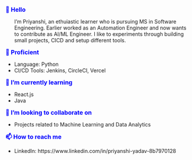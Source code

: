 <b style="font-size:16px;color:blue">👋 Hello</b>
<ul>I’m Priyanshi, an ethuiastic learner who is pursuing MS in Software Engineering. Earlier worked as an Automation Engineer and now wants to contribute as AI/ML Engineer. I like to experiments through building small projects, CICD and setup different tools.</ul>

<b style="font-size:16px;color:blue">🛫 Proficient</b>
<ul><li>Language: Python</li>
<li>CI/CD Tools: Jenkins, CircleCI, Vercel</li></ul>

<b style="font-size:16px;color:blue">🌱 I’m currently learning</b>
<ul><li>React.js</li>
<li>Java</li></ul>

<b style="font-size:16px;color:blue">💞️ I’m looking to collaborate on</b>
<ul><li>Projects related to Machine Learning and Data Analytics</li></ul>

<b style="font-size:16px;color:blue">📫 How to reach me</b>
<ul><li>LinkedIn: https://www.linkedin.com/in/priyanshi-yadav-8b7970128</li></ul>

<!---
pyadav6/pyadav6 is a ✨ special ✨ repository because its `README.md` (this file) appears on your GitHub profile.
You can click the Preview link to take a look at your changes.
--->
